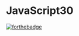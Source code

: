 # JavaScript30
[![forthebadge](https://forthebadge.com/images/badges/works-on-my-machine.svg)](https://forthebadge.com)

